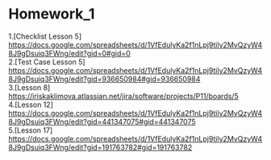 # Homework_1
1.[Checklist Lesson 5] https://docs.google.com/spreadsheets/d/1VfEdulyKa2f1nLpj9tily2MvQzyW48J9gDsuiq3FWng/edit?gid=0#gid=0    
2.[Test Case Lesson 5] https://docs.google.com/spreadsheets/d/1VfEdulyKa2f1nLpj9tily2MvQzyW48J9gDsuiq3FWng/edit?gid=936650984#gid=936650984     
3.[Lesson 8] https://iriskaklimova.atlassian.net/jira/software/projects/P11/boards/5     
4.[Lesson 12] https://docs.google.com/spreadsheets/d/1VfEdulyKa2f1nLpj9tily2MvQzyW48J9gDsuiq3FWng/edit?gid=441347075#gid=441347075    
5.[Lesson 17] https://docs.google.com/spreadsheets/d/1VfEdulyKa2f1nLpj9tily2MvQzyW48J9gDsuiq3FWng/edit?gid=191763782#gid=191763782
